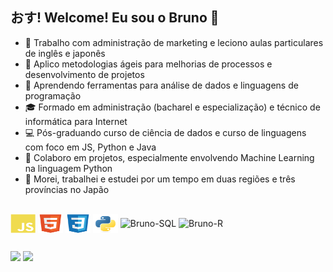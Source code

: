 ## おす! Welcome! Eu sou o Bruno 👋

- 👷 Trabalho com administração de marketing e leciono aulas particulares de inglês e japonês
- 💨 Aplico metodologias ágeis para melhorias de processos e desenvolvimento de projetos
- 📖 Aprendendo ferramentas para análise de dados e linguagens de programação
- 🎓 Formado em administração (bacharel e especialização) e técnico de informática para Internet
- 💻 Pós-graduando curso de ciência de dados e curso de linguagens com foco em JS, Python e Java
- 🐍 Colaboro em projetos, especialmente envolvendo Machine Learning na linguagem Python
- 🏯 Morei, trabalhei e estudei por um tempo em duas regiões e três províncias no Japão 

<div style="display: inline_block"><br>

 
  <img align="center" alt="Bruno-Js" height="30" width="40" src="https://raw.githubusercontent.com/devicons/devicon/master/icons/javascript/javascript-plain.svg">
  <img align="center" alt="Bruno-HTML" height="30" width="40" src="https://raw.githubusercontent.com/devicons/devicon/master/icons/html5/html5-original.svg">
  <img align="center" alt="Bruno-CSS" height="30" width="40" src="https://raw.githubusercontent.com/devicons/devicon/master/icons/css3/css3-original.svg">
  <img align="center" alt="Bruno-Python" height="30" width="40" src="https://raw.githubusercontent.com/devicons/devicon/master/icons/python/python-original.svg">
  <img align="center" alt="Bruno-SQL" height="40" width="40" src="https://icons.veryicon.com/png/o/application/designer-icon/sql-5.png">
  <img align="center" alt="Bruno-R" height="30" width="37" src="https://upload.wikimedia.org/wikipedia/commons/thumb/1/1b/R_logo.svg/1200px-R_logo.svg.png">
</div>


  
  ##
 
<div> 
 
  <a href="https://www.instagram.com/orientadorbrunoinoue/" target="_blank"><img src="https://img.shields.io/badge/-Instagram-%23E4405F?style=for-the-badge&logo=instagram&logoColor=white" target="_blank"></a>
  <a href="https://www.linkedin.com/in/bruno-inoue-festa-5b5613198" target="_blank"><img src="https://img.shields.io/badge/-LinkedIn-%230077B5?style=for-the-badge&logo=linkedin&logoColor=white" target="_blank"></a> 
  
</div>

